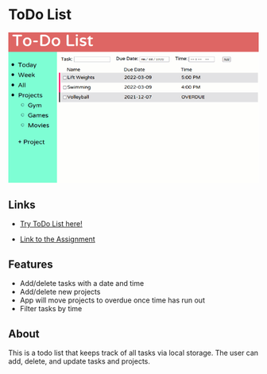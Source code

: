 # ToDo List
![](https://github.com/Appletri/Appletri/blob/main/assets/to-do-list.gif)

## Links
- [Try ToDo List here!](https://Appletri.github.io/todo-list/dist)

- [Link to the Assignment](https://www.theodinproject.com/paths/full-stack-javascript/courses/javascript/lessons/todo-list)

## Features
- Add/delete tasks with a date and time
- Add/delete new projects
- App will move projects to overdue once time has run out
- Filter tasks by time

## About
This is a todo list that keeps track of all tasks via local storage. The user can add, delete, and update tasks and projects.
